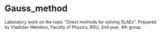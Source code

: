 # Gauss_method
Laboratory work on the topic "Direct methods for solving SLAEs". Prepared by Vladislav Melnikov, Faculty of Physics, BSU, 2nd year, 4th group.
